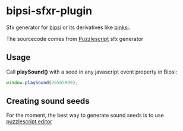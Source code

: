 # bipsi-sfxr-plugin

Sfx generator for [bipsi](https://github.com/Ragzouken/bipsi) or its derivatives like [binksi](https://github.com/smwhr/binksi).

The sourcecode comes from [Puzzlescript](https://github.com/increpare/PuzzleScript) sfx generator

## Usage

Call __playSound()__ with a seed in any javascript event property in Bipsi:

```javascript
window.playSound(76565909);
```

## Creating sound seeds

For the moment, the best way to generate sound seeds is to use [puzzlescript editor](https://www.puzzlescript.net/editor.html)
